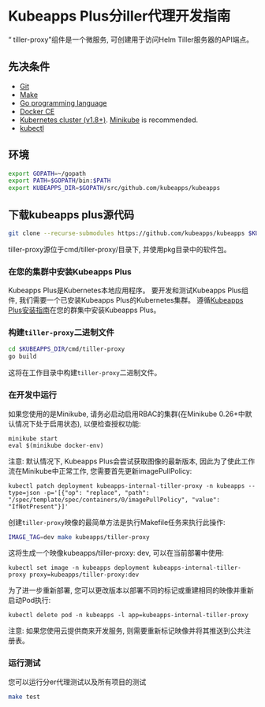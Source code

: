 # Kubeapps Plus分iller代理开发指南

“ tiller-proxy”组件是一个微服务, 可创建用于访问Helm Tiller服务器的API端点。

## 先决条件

- [Git](https://git-scm.com/)
- [Make](https://www.gnu.org/software/make/)
- [Go programming language](https://golang.org/dl/)
- [Docker CE](https://www.docker.com/community-edition)
- [Kubernetes cluster (v1.8+)](https://kubernetes.io/docs/setup/pick-right-solution/). [Minikube](https://github.com/kubernetes/minikbue) is recommended.
- [kubectl](https://kubernetes.io/docs/tasks/tools/install-kubectl/)

## 环境

```bash
export GOPATH=~/gopath
export PATH=$GOPATH/bin:$PATH
export KUBEAPPS_DIR=$GOPATH/src/github.com/kubeapps/kubeapps
```
## 下载kubeapps plus源代码

```bash
git clone --recurse-submodules https://github.com/kubeapps/kubeapps $KUBEAPPS_DIR
```

tiller-proxy源位于cmd/tiller-proxy/目录下, 并使用pkg目录中的软件包。

### 在您的集群中安装Kubeapps Plus

Kubeapps Plus是Kubernetes本地应用程序。 要开发和测试Kubeapps Plus组件, 我们需要一个已安装Kubeapps Plus的Kubernetes集群。 遵循[Kubeapps Plus安装指南](../../chart/kubeapps/README.md)在您的群集中安装Kubeapps Plus。

### 构建`tiller-proxy`二进制文件

```bash
cd $KUBEAPPS_DIR/cmd/tiller-proxy
go build
```

这将在工作目录中构建`tiller-proxy`二进制文件。

### 在开发中运行

如果您使用的是Minikube, 请务必启动启用RBAC的集群(在Minikube 0.26+中默认情况下处于启用状态), 以便检查授权功能: 

```
minikube start
eval $(minikube docker-env)
```

注意: 默认情况下, Kubeapps Plus会尝试获取图像的最新版本, 因此为了使此工作流在Minikube中正常工作, 您需要首先更新imagePullPolicy: 

```
kubectl patch deployment kubeapps-internal-tiller-proxy -n kubeapps --type=json -p='[{"op": "replace", "path": "/spec/template/spec/containers/0/imagePullPolicy", "value": "IfNotPresent"}]'
```

创建`tiller-proxy`映像的最简单方法是执行Makefile任务来执行此操作: 

```bash
IMAGE_TAG=dev make kubeapps/tiller-proxy
```

这将生成一个映像kubeapps/tiller-proxy: dev, 可以在当前部署中使用: 

```
kubectl set image -n kubeapps deployment kubeapps-internal-tiller-proxy proxy=kubeapps/tiller-proxy:dev
```

为了进一步重新部署, 您可以更改版本以部署不同的标记或重建相同的映像并重新启动Pod执行: 

```
kubectl delete pod -n kubeapps -l app=kubeapps-internal-tiller-proxy
```

注意: 如果您使用云提供商来开发服务, 则需要重新标记映像并将其推送到公共注册表。

### 运行测试

您可以运行分er代理测试以及所有项目的测试

```bash
make test
```
